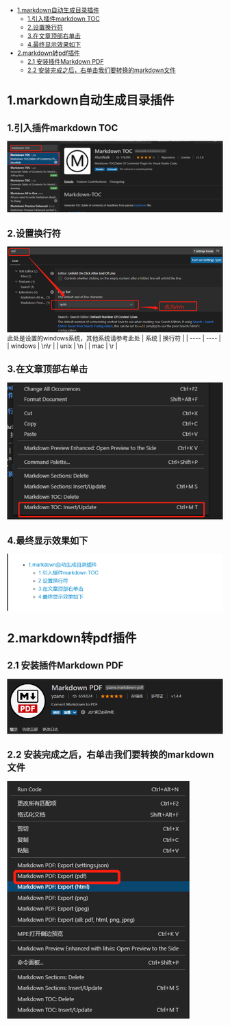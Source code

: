 <!-- TOC -->

- [1.markdown自动生成目录插件](#1markdown自动生成目录插件)
  - [1.引入插件markdown TOC](#1引入插件markdown-toc)
  - [2.设置换行符](#2设置换行符)
  - [3.在文章顶部右单击](#3在文章顶部右单击)
  - [4.最终显示效果如下](#4最终显示效果如下)
- [2.markdown转pdf插件](#2markdown转pdf插件)
  - [2.1 安装插件Markdown PDF](#21-安装插件markdown-pdf)
  - [2.2 安装完成之后，右单击我们要转换的markdown文件](#22-安装完成之后右单击我们要转换的markdown文件)

<!-- /TOC -->

# 1.markdown自动生成目录插件
## 1.引入插件markdown TOC
![](1.png)
## 2.设置换行符
![](2.png)
此处是设置的windows系统，其他系统请参考此处
|  系统   | 换行符  |
|  ----  | ----  |
| windows  | \n\r |
| unix  | \n |
| mac  | \r |
## 3.在文章顶部右单击
![](3.png)
## 4.最终显示效果如下
![](4.png)
# 2.markdown转pdf插件
## 2.1 安装插件Markdown PDF
![](5.png)
## 2.2 安装完成之后，右单击我们要转换的markdown文件
![](6.png)